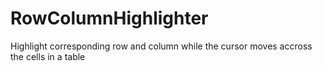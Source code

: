 RowColumnHighlighter
====================

Highlight corresponding row and column while the cursor moves accross the cells in a table
